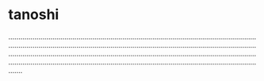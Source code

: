 # tanoshi
.......................................................................................................................................................................................................................................................................................................................................................................................................................................................................................................................